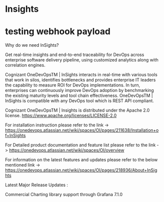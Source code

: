 # Insights
# testing webhook payload

Why do we need InSights?

Get real-time insights and end-to-end traceability for DevOps across enterprise software delivery pipeline, using customized analytics along with correlation engines.

Cognizant OneDevOpsTM | InSights interacts in real-time with various tools that work in silos, identifies bottlenecks and provides enterprise IT leaders the capability to measure ROI for DevOps implementations. In turn, enterprises can continuously improve DevOps adoption by benchmarking the existing maturity levels and tool chain effectiveness. OneDevOpsTM | InSights is compatible with any DevOps tool which is REST API compliant.

Cognizant OneDevOpsTM | Insights is distributed under the Apache 2.0 license. https://www.apache.org/licenses/LICENSE-2.0

For installation instruction please refer to the link -> https://onedevops.atlassian.net/wiki/spaces/OI/pages/211638/Installation+of+InSights

For Detailed product documentation and feature list please refer to the link -> https://onedevops.atlassian.net/wiki/spaces/OI/overview

For information on the latest features and updates please refer to the below mentioned link -> https://onedevops.atlassian.net/wiki/spaces/OI/pages/218936/About+InSights


Latest Major Release Updates :  

Commercial Charting library support through Grafana 7.1.0
